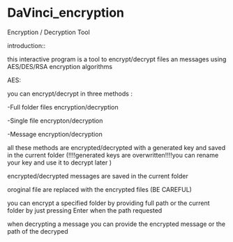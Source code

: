 # DaVinci_encryption
Encryption / Decryption Tool 

introduction::

this interactive program is a tool to encrypt/decrypt files an messages using AES/DES/RSA encryption algorithms 

AES:

you can encrypt/decrypt in three methods :


-Full folder files encryption/decryption

-Single file encrypton/decryption

-Message encryption/decryption 


all these methods are encrypted/decrypted with a generated key and saved in the current folder (!!!!generated keys are overwritten!!!!you can rename your key and use it to decrypt later )

encrypted/decrypted messages are saved in the current folder 

oroginal file are replaced with the encrypted files (BE CAREFUL) 


you can encrypt a specified folder by providing full path or the current folder by just pressing Enter when the path requested 


when decrypting a message you can provide the encrypted message or the path of the decryped 


